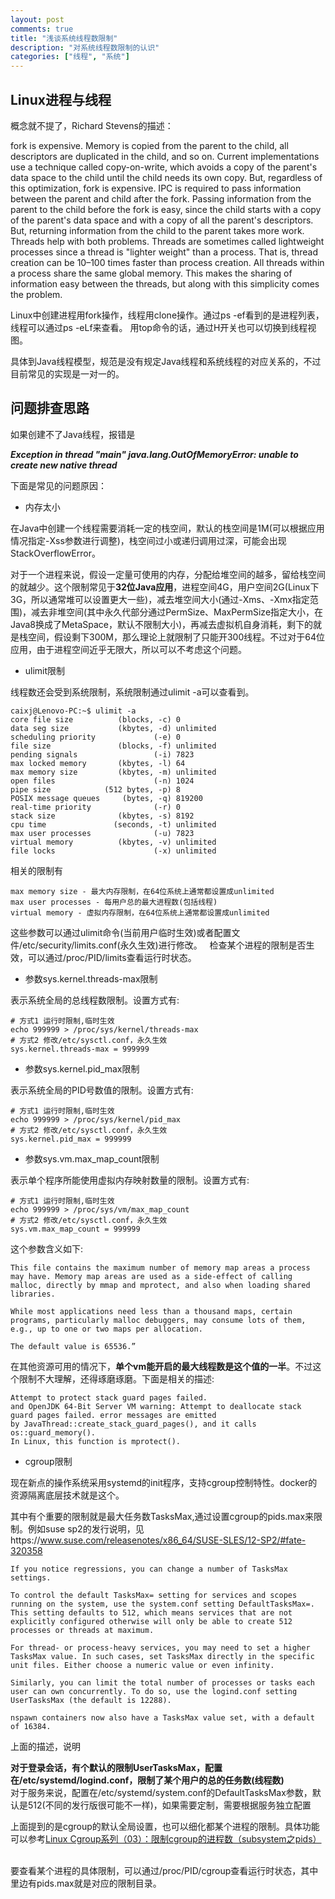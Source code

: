 ```yaml
---
layout: post
comments: true
title: "浅谈系统线程数限制"
description: "对系统线程数限制的认识"
categories: ["线程", "系统"]
---
```


## Linux进程与线程

概念就不提了，Richard Stevens的描述：
>
fork is expensive. Memory is copied from the parent to the child, all descriptors are duplicated in the child, and so on. Current implementations use a technique called copy-on-write, which avoids a copy of the parent's data space to the child until the child needs its own copy. But, regardless of this optimization, fork is expensive.
IPC is required to pass information between the parent and child after the fork. Passing information from the parent to the child before the fork is easy, since the child starts with a copy of the parent's data space and with a copy of all the parent's descriptors. But, returning information from the child to the parent takes more work.
Threads help with both problems. Threads are sometimes called lightweight processes since a thread is "lighter weight" than a process. That is, thread creation can be 10–100 times faster than process creation.
All threads within a process share the same global memory. This makes the sharing of information easy between the threads, but along with this simplicity comes the problem.

Linux中创建进程用fork操作，线程用clone操作。通过ps -ef看到的是进程列表，线程可以通过ps -eLf来查看。
用top命令的话，通过H开关也可以切换到线程视图。

具体到Java线程模型，规范是没有规定Java线程和系统线程的对应关系的，不过目前常见的实现是一对一的。

## 问题排查思路

如果创建不了Java线程，报错是

***Exception in thread "main" java.lang.OutOfMemoryError: unable to create new native thread***

下面是常见的问题原因：

* 内存太小

在Java中创建一个线程需要消耗一定的栈空间，默认的栈空间是1M(可以根据应用情况指定-Xss参数进行调整)，栈空间过小或递归调用过深，可能会出现StackOverflowError。

对于一个进程来说，假设一定量可使用的内存，分配给堆空间的越多，留给栈空间的就越少。这个限制常见于**32位Java应用**，进程空间4G，用户空间2G(Linux下3G，所以通常堆可以设置更大一些)，减去堆空间大小(通过-Xms、-Xmx指定范围)，减去非堆空间(其中永久代部分通过PermSize、MaxPermSize指定大小，在Java8换成了MetaSpace，默认不限制大小)，再减去虚拟机自身消耗，剩下的就是栈空间，假设剩下300M，那么理论上就限制了只能开300线程。不过对于64位应用，由于进程空间近乎无限大，所以可以不考虑这个问题。

* ulimit限制

线程数还会受到系统限制，系统限制通过ulimit -a可以查看到。

```
caixj@Lenovo-PC:~$ ulimit -a
core file size          (blocks, -c) 0
data seg size           (kbytes, -d) unlimited
scheduling priority             (-e) 0
file size               (blocks, -f) unlimited
pending signals                 (-i) 7823
max locked memory       (kbytes, -l) 64
max memory size         (kbytes, -m) unlimited
open files                      (-n) 1024
pipe size            (512 bytes, -p) 8
POSIX message queues     (bytes, -q) 819200
real-time priority              (-r) 0
stack size              (kbytes, -s) 8192
cpu time               (seconds, -t) unlimited
max user processes              (-u) 7823
virtual memory          (kbytes, -v) unlimited
file locks                      (-x) unlimited
```

相关的限制有

```
max memory size - 最大内存限制，在64位系统上通常都设置成unlimited  
max user processes - 每用户总的最大进程数(包括线程) 
virtual memory - 虚拟内存限制，在64位系统上通常都设置成unlimited 
```

这些参数可以通过ulimit命令(当前用户临时生效)或者配置文件/etc/security/limits.conf(永久生效)进行修改。  
检查某个进程的限制是否生效，可以通过/proc/PID/limits查看运行时状态。

* 参数sys.kernel.threads-max限制

表示系统全局的总线程数限制。设置方式有:

```
# 方式1 运行时限制,临时生效
echo 999999 > /proc/sys/kernel/threads-max
# 方式2 修改/etc/sysctl.conf，永久生效
sys.kernel.threads-max = 999999
```

* 参数sys.kernel.pid_max限制

表示系统全局的PID号数值的限制。设置方式有:

```
# 方式1 运行时限制,临时生效
echo 999999 > /proc/sys/kernel/pid_max
# 方式2 修改/etc/sysctl.conf，永久生效
sys.kernel.pid_max = 999999
```

* 参数sys.vm.max_map_count限制

表示单个程序所能使用虚拟内存映射数量的限制。设置方式有:

```
# 方式1 运行时限制,临时生效
echo 999999 > /proc/sys/vm/max_map_count
# 方式2 修改/etc/sysctl.conf，永久生效
sys.vm.max_map_count = 999999
```

这个参数含义如下:

```
This file contains the maximum number of memory map areas a process may have. Memory map areas are used as a side-effect of calling malloc, directly by mmap and mprotect, and also when loading shared libraries.

While most applications need less than a thousand maps, certain programs, particularly malloc debuggers, may consume lots of them, e.g., up to one or two maps per allocation.

The default value is 65536.”
```

在其他资源可用的情况下，**单个vm能开启的最大线程数是这个值的一半**。不过这个限制不大理解，还得琢磨琢磨。下面是相关的描述:

```
Attempt to protect stack guard pages failed.
and OpenJDK 64-Bit Server VM warning: Attempt to deallocate stack guard pages failed. error messages are emitted
by JavaThread::create_stack_guard_pages(), and it calls os::guard_memory(). 
In Linux, this function is mprotect(). 
```

* cgroup限制

现在新点的操作系统采用systemd的init程序，支持cgroup控制特性。docker的资源隔离底层技术就是这个。

其中有个重要的限制就是最大任务数TasksMax,通过设置cgroup的pids.max来限制。例如suse sp2的发行说明，见https://www.suse.com/releasenotes/x86_64/SUSE-SLES/12-SP2/#fate-320358 

```
If you notice regressions, you can change a number of TasksMax settings.

To control the default TasksMax= setting for services and scopes running on the system, use the system.conf setting DefaultTasksMax=. This setting defaults to 512, which means services that are not explicitly configured otherwise will only be able to create 512 processes or threads at maximum.

For thread- or process-heavy services, you may need to set a higher TasksMax value. In such cases, set TasksMax directly in the specific unit files. Either choose a numeric value or even infinity.

Similarly, you can limit the total number of processes or tasks each user can own concurrently. To do so, use the logind.conf setting UserTasksMax (the default is 12288).

nspawn containers now also have a TasksMax value set, with a default of 16384.
```

上面的描述，说明

**对于登录会话，有个默认的限制UserTasksMax，配置在/etc/systemd/logind.conf，限制了某个用户的总的任务数(线程数)**  
对于服务来说，配置在/etc/systemd/system.conf的DefaultTasksMax参数，默认是512(不同的发行版很可能不一样)，如果需要定制，需要根据服务独立配置  

上面提到的是cgroup的默认全局设置，也可以细化都某个进程的限制。具体功能可以参考[Linux Cgroup系列（03）：限制cgroup的进程数（subsystem之pids）](https://segmentfault.com/a/1190000007468509)  

要查看某个进程的具体限制，可以通过/proc/PID/cgroup查看运行时状态，其中里边有pids.max就是对应的限制目录。

